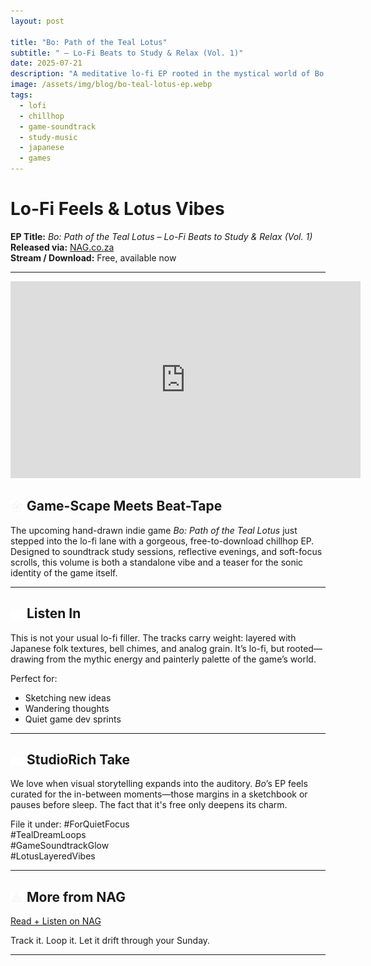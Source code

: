 ```yaml
---
layout: post

title: "Bo: Path of the Teal Lotus"
subtitle: " – Lo-Fi Beats to Study & Relax (Vol. 1)"
date: 2025-07-21
description: "A meditative lo-fi EP rooted in the mystical world of Bo: Path of the Teal Lotus."
image: /assets/img/blog/bo-teal-lotus-ep.webp
tags:
  - lofi
  - chillhop
  - game-soundtrack
  - study-music
  - japanese
  - games
---
```


# Lo-Fi Feels & Lotus Vibes

**EP Title:** *Bo: Path of the Teal Lotus – Lo-Fi Beats to Study & Relax (Vol. 1)*  
**Released via:** [NAG.co.za](https://www.nag.co.za/2025/07/21/lo-fi-feels-and-lotus-vibes-bo-path-of-the-teal-lotus-drops-a-free-chill-ep/)  
**Stream / Download:** Free, available now

---
<iframe width="560" height="315" src="https://www.youtube.com/embed/9b-8NTRRyCc?si=q3iCThcLpAD3RDZq" title="YouTube video player" frameborder="0" allow="accelerometer; autoplay; clipboard-write; encrypted-media; gyroscope; picture-in-picture; web-share" referrerpolicy="strict-origin-when-cross-origin" allowfullscreen></iframe>

## <img src="/assets/icons/plum-flower.svg" alt="Flower icon" style="width: 1em; vertical-align: middle;" /> Game-Scape Meets Beat-Tape
The upcoming hand-drawn indie game *Bo: Path of the Teal Lotus* just stepped into the lo-fi lane with a gorgeous, free-to-download chillhop EP. Designed to soundtrack study sessions, reflective evenings, and soft-focus scrolls, this volume is both a standalone vibe and a teaser for the sonic identity of the game itself.

---

## <img src="/assets/icons/headphones.svg" alt="Headphones icon" style="width: 1em; vertical-align: middle;" /> Listen In
This is not your usual lo-fi filler. The tracks carry weight: layered with Japanese folk textures, bell chimes, and analog grain. It’s lo-fi, but rooted—drawing from the mythic energy and painterly palette of the game’s world.

Perfect for:
- Sketching new ideas
- Wandering thoughts
- Quiet game dev sprints

---

## <img src="/assets/icons/eye.svg" alt="Eye icon" style="width: 1em; vertical-align: middle;" /> StudioRich Take
We love when visual storytelling expands into the auditory. *Bo*’s EP feels curated for the in-between moments—those margins in a sketchbook or pauses before sleep. The fact that it's free only deepens its charm.

File it under:
#ForQuietFocus  
#TealDreamLoops  
#GameSoundtrackGlow  
#LotusLayeredVibes

---

## <img src="/assets/icons/impossible-triangle.svg" alt="Triangle icon" style="width: 1em; vertical-align: middle;" /> More from NAG
[Read + Listen on NAG](https://www.nag.co.za/2025/07/21/lo-fi-feels-and-lotus-vibes-bo-path-of-the-teal-lotus-drops-a-free-chill-ep/)

Track it. Loop it. Let it drift through your Sunday.

---

